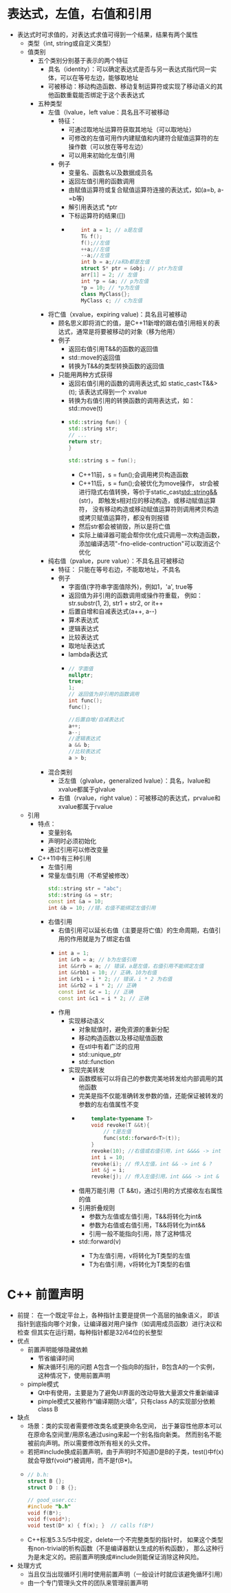 # 表达式，左值，右值和引用
- 表达式时可求值的，对表达式求值可得到一个结果，结果有两个属性
    - 类型（int, string或自定义类型）
    - 值类别
        - 五个类别分别基于表示的两个特征
            - 具名（identity）：可以确定表达式是否与另一表达式指代同一实体，可以在等号左边，能够取地址
            - 可被移动：移动构造函数、移动复制运算符或实现了移动语义的其他函数重载能否绑定于这个表表达式
        - 五种类型
            - 左值（lvalue，left value：具名且不可被移动
                - 特征：
                    - 可通过取地址运算符获取其地址（可以取地址）
                    - 可修改的左值可用作内建赋值和内建符合赋值运算符的左操作数（可以放在等号左边）
                    - 可以用来初始化左值引用
                - 例子
                    - 变量名、函数名以及数据成员名
                    - 返回左值引用的函数调用
                    - 由赋值运算符或复合赋值运算符连接的表达式，如(a=b, a-=b等)
                    - 解引用表达式 *ptr
                    - 下标运算符的结果([])
                    - 
                        ```c++
                            int a = 1; // a是左值
                            T& f();
                            f();//左值
                            ++a;//左值
                            --a;//左值
                            int b = a;//a和b都是左值
                            struct S* ptr = &obj; // ptr为左值
                            arr[1] = 2; // 左值
                            int *p = &a; // p为左值
                            *p = 10; // *p为左值
                            class MyClass{};
                            MyClass c; // c为左值
                        ```
            - 将亡值（xvalue，expiring value)：具名且可被移动
                - 顾名思义即将消亡的值，是C++11新增的跟右值引用相关的表达式，通常是将要被移动的对象（移为他用）
                - 例子
                    - 返回右值引用T&&的函数的返回值
                    - std::move的返回值
                    - 转换为T&&的类型转换函数的返回值
                - 只能用两种方式获得
                    - 返回右值引用的函数的调用表达式,如 static_cast<T&&>(t); 该表达式得到一个 xvalue
                    - 转换为右值引用的转换函数的调用表达式，如：std::move(t)
                    - 
                        ```c++
                        std::string fun() {
                        std::string str;
                        // ...
                        return str;
                        }

                        std::string s = fun();
                        ```
                        - C++11前，s = fun();会调用拷贝构造函数
                        - C++11后，s = fun();会被优化为move操作，
                        str会被进行隐式右值转换，等价于static_cast<std::string&&>(str)，
                        即触发s相对应的移动构造，或移动赋值运算符，
                        没有移动构造或移动赋值运算符则调用拷贝构造或拷贝赋值运算符，都没有则报错
                        - 然后str都会被销毁，所以是将亡值
                        - 实际上编译器可能会帮你优化成只调用一次构造函数，
                        添加编译选项"-fno-elide-contruction"可以取消这个优化
            - 纯右值（pvalue，pure value）：不具名且可被移动
                - 特征： 只能在等号右边，不能取地址，不具名
                - 例子
                    - 字面值(字符串字面值除外)，例如1，'a', true等
                    - 返回值为非引用的函数调用或操作符重载，
                    例如：str.substr(1, 2), str1 + str2, or it++
                    - 后置自增和自减表达式(a++, a--)
                    - 算术表达式
                    - 逻辑表达式
                    - 比较表达式
                    - 取地址表达式
                    - lambda表达式
                    - 
                        ```c++
                        // 字面值
                        nullptr;
                        true;
                        1;
                        // 返回值为非引用的函数调用
                        int func();
                        func();

                        //后置自增/自减表达式
                        a++;
                        a--;
                        //逻辑表达式
                        a && b;
                        //比较表达式
                        a > b;
                        ```
            - 混合类别
                - 泛左值（glvalue，generalized lvalue）：具名，lvalue和xvalue都属于glvalue
                - 右值（rvalue，right value）：可被移动的表达式，prvalue和xvalue都属于rvalue
    - 引用
        - 特点：
            - 变量别名
            - 声明时必须初始化
            - 通过引用可以修改变量
        - C++11中有三种引用
            - 左值引用
            - 常量左值引用（不希望被修改）
                ```c++
                std::string str = "abc";
                std::string &s = str;
                const int &a = 10;
                int &b = 10; //错，右值不能绑定左值引用
                ```
            - 右值引用
                - 右值引用可以延长右值（主要是将亡值）的生命周期，右值引用的作用就是为了绑定右值
                - 
                    ```c++
                    int a = 1;
                    int &rb = a; // b为左值引用
                    int &&rrb = a; // 错误，a是左值，右值引用不能绑定左值
                    int &&rbb1 = 10; // 正确，10为右值
                    int &rb1 = i * 2; // 错误，i * 2 为右值
                    int &&rb2 = i * 2; // 正确
                    const int &c = 1; // 正确
                    const int &c1 = i * 2; // 正确
                    ```
                - 作用
                    - 实现移动语义
                        - 对象赋值时，避免资源的重新分配
                        - 移动构造函数以及移动赋值函数
                        - 在stl中有着广泛的应用
                        - std::unique_ptr
                        - std::function
                    - 实现完美转发
                        - 函数模板可以将自己的参数完美地转发给内部调用的其他函数
                        - 完美是指不仅能准确转发参数的值，还能保证被转发的参数的左右值属性不变
                        - 
                            ```c++
                                template<typename T>
                                void revoke(T &&t){
                                    // t是左值
                                    func(std::forward<T>(t));
                                }
                                revoke(10); //右值或右值引用，int &&&& -> int &&
                                int i = 10;
                                revoke(i); // 传入左值，int && -> int & ?
                                int &j = i;
                                revoke(j); // 传入左值引用，int &&& -> int &
                            ```
                        - 借用万能引用（T &&t)，通过引用的方式接收左右属性的值
                        - 引用折叠规则
                            - 参数为左值或左值引用，T&&将转化为int&
                            - 参数为右值或右值引用，T&&将转化为int&&
                            - 引用一般不能指向引用，除了这种情况 
                        - std::forward<T>(v)
                            - T为左值引用，v将转化为T类型的左值
                            - T为右值引用，v将转化为T类型的右值

# C++ 前置声明
- 前提：
    在一个既定平台上，各种指针主要是提供一个高层的抽象语义，
    即该指针到底指向哪个对象，让编译器对用户操作（如调用成员函数）进行决议和检查
    但其实在运行期，每种指针都是32/64位的长整型
- 优点
    - 前置声明能够隐藏依赖
        - 节省编译时间
        - 解决循环引用的问题
        A包含一个指向B的指针，B包含A的一个实例，这种情况下，使用前置声明
    - pimple模式
        - Qt中有使用，主要是为了避免UI界面的改动导致大量源文件重新编译
        - pimple模式又被称作“编译期防火墙”，只有class A的实现部分依赖class B 
- 缺点
    - 场景：类的实现者需要修改类名或更换命名空间，
    出于兼容性他原本可以在原命名空间里/用原名通过using来起一个别名指向新类。
    然而别名不能被前向声明。所以需要修改所有相关的头文件。
    - 若把#include换成前置声明，由于声明时不知道D是B的子类，test()中f(x)就会导致f(void*)被调用，而不是f(B*)。
    - 
        ```c++
        // b.h:
        struct B {};
        struct D : B {};

        // good_user.cc:
        #include "b.h"
        void f(B*);
        void f(void*);
        void test(D* x) { f(x); }  // calls f(B*)
        ```
    - C++标准5.3.5/5中规定，delete一个不完整类型的指针时，
    如果这个类型有non-trivial的析构函数（不是编译器默认生成的析构函数），
    那么这种行为是未定义的。把前置声明换成#include则能保证消除这种风险。
- 处理方式
    - 当且仅当出现循环引用时使用前置声明（一般设计时就应该避免循环引用）
    - 由一个专门管理头文件的团队来管理前置声明